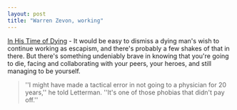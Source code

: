 ```yaml
---
layout: post
title: "Warren Zevon, working"
---
```




<a href="http://www.nytimes.com/2003/01/26/magazine/26ZEVON.html">In His Time of Dying</a> - It would be easy to dismiss a dying man's wish to continue working as escapism, and there's probably a few shakes of that in there. But there's something undeniably brave in knowing that you're going to die, facing and collaborating with your peers, your heroes, and still managing to be yourself.

<blockquote>
''I might have made a tactical error in not going to a physician for 20 years,'' he told Letterman. ''It's one of those phobias that didn't pay off.''</blockquote>



